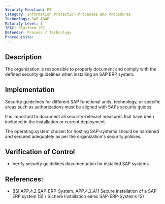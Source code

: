 ```yaml
---
Security Function: PT
Category: Information Protection Processes and Procedures
Technology: SAP ABAP
Maturity Level: 1
IPAC: Platform (P)
Defender: Process / Technology
Prerequisite:
---
```


## Description

The organization is responsible to properly document and comply with the defined security guidelines when installing an SAP ERP system.

## Implementation

Security guidelines for different SAP functional units, technology, or specific areas such as authorizations must be aligned with SAPs security guides.

It is important to document all security-relevant measures that have been included in the installation or current deployment.

The operating system chosen for hosting SAP-systems should be hardened and secured adequately as per the organization's security policies.

## Verification of Control

- Verify security guidelines documentation for installed SAP systems

## References:
- BSI APP.4.2 SAP-ERP-System, APP.4.2.A11 Secure installation of a SAP ERP system (S) / Sichere Installation eines SAP-ERP-Systems (S)
